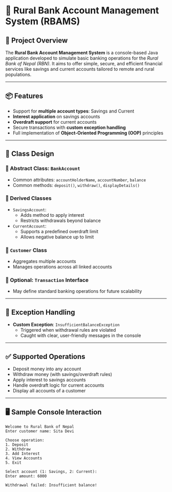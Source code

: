 # 🌾 Rural Bank Account Management System (RBAMS)

## 📘 Project Overview

The **Rural Bank Account Management System** is a console-based Java application developed to simulate basic banking operations for the *Rural Bank of Nepal (RBN)*. It aims to offer simple, secure, and efficient financial services like savings and current accounts tailored to remote and rural populations.

---

## 📦 Features

- Support for **multiple account types**: Savings and Current
- **Interest application** on savings accounts
- **Overdraft support** for current accounts
- Secure transactions with **custom exception handling**
- Full implementation of **Object-Oriented Programming (OOP)** principles

---

## 🧱 Class Design

### 🔹 Abstract Class: `BankAccount`
- Common attributes: `accountHolderName`, `accountNumber`, `balance`
- Common methods: `deposit()`, `withdraw()`, `displayDetails()`

### 🔹 Derived Classes
- `SavingsAccount`: 
  - Adds method to apply interest
  - Restricts withdrawals beyond balance
- `CurrentAccount`: 
  - Supports a predefined overdraft limit
  - Allows negative balance up to limit

### 🔹 `Customer` Class
- Aggregates multiple accounts
- Manages operations across all linked accounts

### 🔹 Optional: `Transaction` Interface
- May define standard banking operations for future scalability

---

## 🔐 Exception Handling

- **Custom Exception**: `InsufficientBalanceException`
  - Triggered when withdrawal rules are violated
  - Caught with clear, user-friendly messages in the console

---

## ✅ Supported Operations

- Deposit money into any account
- Withdraw money (with savings/overdraft rules)
- Apply interest to savings accounts
- Handle overdraft logic for current accounts
- Display all accounts of a customer

---

## 🖥 Sample Console Interaction

```text
Welcome to Rural Bank of Nepal
Enter customer name: Sita Devi

Choose operation:
1. Deposit
2. Withdraw
3. Add Interest
4. View Accounts
5. Exit

Select account (1: Savings, 2: Current):
Enter amount: 6000

Withdrawal failed: Insufficient balance!
